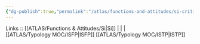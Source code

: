 ```yaml
---
{"dg-publish":true,"permalink":"/atlas/functions-and-attitudes/si-critic/"}
---
```


Links :: [[ATLAS/Functions & Attitudes/Si\|Si]] |  |  |  
[[ATLAS/Typology MOC/ISFP\|ISFP]]
[[ATLAS/Typology MOC/ISTP\|ISTP]]
